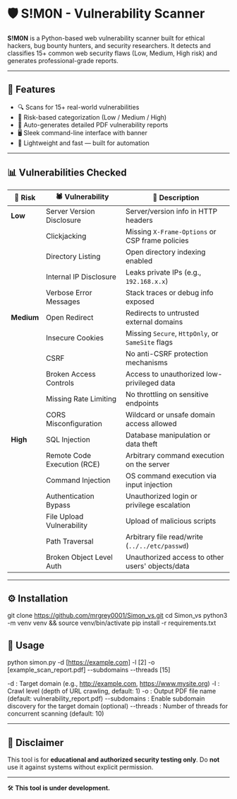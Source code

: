 # 🛡️ S!M0N - Vulnerability Scanner

**S!M0N** is a Python-based web vulnerability scanner built for ethical hackers, bug bounty hunters, and security researchers. It detects and classifies 15+ common web security flaws (Low, Medium, High risk) and generates professional-grade reports.

---

## 🚀 Features

- 🔍 Scans for 15+ real-world vulnerabilities
- 🧠 Risk-based categorization (Low / Medium / High)
- 📄 Auto-generates detailed PDF vulnerability reports
- 🖥️ Sleek command-line interface with banner
- 🔧 Lightweight and fast — built for automation

---

## 📊 Vulnerabilities Checked

| 🔐 Risk  | 🕷️ Vulnerability             | 🧾 Description                                        |
|---------|-----------------------------|------------------------------------------------------|
| **Low** | Server Version Disclosure    | Server/version info in HTTP headers                  |
|         | Clickjacking                 | Missing `X-Frame-Options` or CSP frame policies      |
|         | Directory Listing            | Open directory indexing enabled                      |
|         | Internal IP Disclosure       | Leaks private IPs (e.g., `192.168.x.x`)              |
|         | Verbose Error Messages       | Stack traces or debug info exposed                   |
| **Medium** | Open Redirect            | Redirects to untrusted external domains              |
|         | Insecure Cookies             | Missing `Secure`, `HttpOnly`, or `SameSite` flags    |
|         | CSRF                         | No anti-CSRF protection mechanisms                   |
|         | Broken Access Controls       | Access to unauthorized low-privileged data           |
|         | Missing Rate Limiting        | No throttling on sensitive endpoints                 |
|         | CORS Misconfiguration        | Wildcard or unsafe domain access allowed             |
| **High** | SQL Injection              | Database manipulation or data theft                  |
|         | Remote Code Execution (RCE)  | Arbitrary command execution on the server            |
|         | Command Injection            | OS command execution via input injection             |
|         | Authentication Bypass        | Unauthorized login or privilege escalation           |
|         | File Upload Vulnerability    | Upload of malicious scripts                          |
|         | Path Traversal               | Arbitrary file read/write (`../../etc/passwd`)       |
|         | Broken Object Level Auth     | Unauthorized access to other users' objects/data     |

---

## ⚙️ Installation

git clone https://github.com/mrgrey0001/Simon_vs.git
cd Simon_vs
python3 -m venv venv && source venv/bin/activate
pip install -r requirements.txt

## 🧪 Usage

python simon.py -d [https://example.com] -l [2] -o [example_scan_report.pdf] --subdomains --threads [15]

-d : Target domain (e.g., http://example.com, https://www.mysite.org)
-l : Crawl level (depth of URL crawling, default: 1)
-o : Output PDF file name (default: vulnerability_report.pdf)
--subdomains : Enable subdomain discovery for the target domain (optional)
--threads : Number of threads for concurrent scanning (default: 10)



---

## 🧠 Disclaimer

This tool is for **educational and authorized security testing only**. Do **not** use it against systems without explicit permission.

---

🛠️ **This tool is under development.**
